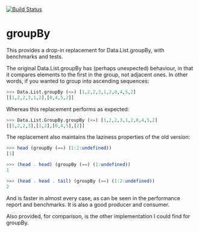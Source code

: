 [![Build Status](https://travis-ci.com/oisdk/groupBy.svg?token=fXdGpZwjFQ87pr9zynKX&branch=master)](https://travis-ci.com/oisdk/groupBy)

# groupBy

This provides a drop-in replacement for Data.List.groupBy, with benchmarks and tests.


The original Data.List.groupBy has (perhaps unexpected) behaviour, in that it compares elements to the first in the group, not adjacent ones. In other words, if you wanted to group into ascending sequences:

```haskell
>>> Data.List.groupBy (<=) [1,2,2,3,1,2,0,4,5,2]
[[1,2,2,3,1,2],[0,4,5,2]]
```

Whereas this replacement performs as expected:

```haskell
>>> Data.List.GroupBy.groupBy (<=) [1,2,2,3,1,2,0,4,5,2]
[[1,2,2,3],[1,2],[0,4,5],[2]]
```

The replacement also maintains the laziness properties of the old version:

```haskell
>>> head (groupBy (==) (1:2:undefined))
[1]

>>> (head . head) (groupBy (==) (1:undefined))
1

>>> (head . head . tail) (groupBy (==) (1:2:undefined))
2
```

And is faster in almost every case, as can be seen in the performance report and benchmarks. It is also a good producer and consumer.

Also provided, for comparison, is the other implementation I could find for groupBy.


